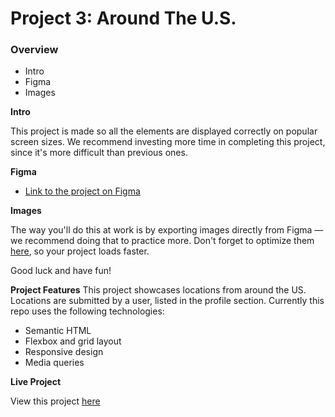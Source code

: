 # Project 3: Around The U.S.

### Overview

- Intro
- Figma
- Images

**Intro**

This project is made so all the elements are displayed correctly on popular screen sizes. We recommend investing more time in completing this project, since it's more difficult than previous ones.

**Figma**

- [Link to the project on Figma](https://www.figma.com/file/ii4xxsJ0ghevUOcssTlHZv/Sprint-3%3A-Around-the-US?node-id=0%3A1)

**Images**

The way you'll do this at work is by exporting images directly from Figma — we recommend doing that to practice more. Don't forget to optimize them [here](https://tinypng.com/), so your project loads faster.

Good luck and have fun!

**Project Features**
This project showcases locations from around the US. Locations are submitted by a user, listed in the profile section. Currently this repo uses the following technologies:

- Semantic HTML
- Flexbox and grid layout
- Responsive design
- Media queries

**Live Project**

View this project [here](https://ssbrandt.github.io/se_project_aroundtheus/index.html)
